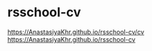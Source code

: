 # rsschool-cv
https://AnastasiyaKhr.github.io/rsschool-cv/cv https://AnastasiyaKhr.github.io/rsschool-cv

